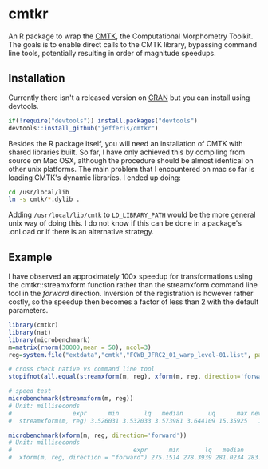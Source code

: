 # cmtkr
An R package to wrap the [CMTK](http://www.nitrc.org/projects/cmtk/), the
Computational Morphometry Toolkit. The goals is to enable direct calls to the
CMTK library, bypassing command line tools, potentially resulting in order of
magnitude speedups.

## Installation
Currently there isn't a released version on [CRAN](http://cran.r-project.org/) 
but you can install using devtools.

```r
if(!require("devtools")) install.packages("devtools")
devtools::install_github("jefferis/cmtkr")
```

Besides the R package itself, you will need an installation of CMTK with shared
libraries built. So far, I have only achieved this by compiling from source on
Mac OSX, although the procedure should be almost identical on other unix 
platforms. The main problem that I encountered on mac so far is loading CMTK's
dynamic libraries. I ended up doing:

```sh
cd /usr/local/lib
ln -s cmtk/*.dylib .
```
Adding `/usr/local/lib/cmtk` to `LD_LIBRARY_PATH` would be the more general unix
way of doing this. I do not know if this can be done in a package's .onLoad or 
if there is an alternative strategy.

## Example

I have observed an approximately 100x speedup for transformations using the
cmtkr::streamxform function rather than the streamxform command line tool in the
*forward* direction. Inversion of the registration is however rather costly, so
the speedup then becomes a factor of less than 2 with the default parameters. 

```r
library(cmtkr)
library(nat)
library(microbenchmark)
m=matrix(rnorm(30000,mean = 50), ncol=3)
reg=system.file("extdata","cmtk","FCWB_JFRC2_01_warp_level-01.list", package='cmtk')

# cross check native vs command line tool
stopifnot(all.equal(streamxform(m, reg), xform(m, reg, direction='forward')))

# speed test
microbenchmark(streamxform(m, reg))
# Unit: milliseconds
#                 expr      min       lq   median       uq      max neval
#  streamxform(m, reg) 3.526031 3.532033 3.573981 3.644109 15.35925   100

microbenchmark(xform(m, reg, direction='forward'))
# Unit: milliseconds
#                                  expr      min       lq   median       uq      max neval
#  xform(m, reg, direction = "forward") 275.1514 278.3939 281.0234 283.2695 329.0713   100
```

